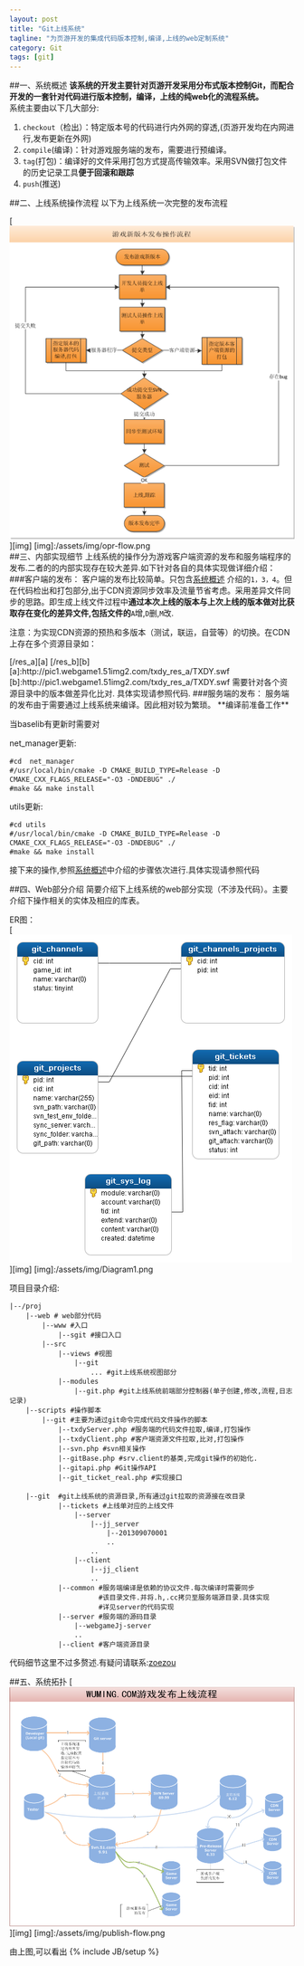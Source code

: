 ```yaml
---
layout: post
title: "Git上线系统"
tagline: "为页游开发的集成代码版本控制,编译,上线的web定制系统"
category: Git
tags: [git]
---
```

##一、系统概述
**该系统的开发主要针对页游开发采用分布式版本控制Git，而配合开发的一套针对代码进行版本控制，编译，上线的纯web化的流程系统。**  
系统主要由以下几大部分:  
1.  `checkout`（检出）：特定版本号的代码进行内外网的穿透,(页游开发均在内网进行,发布更新在外网)  
2.  `compile`(编译)：针对游戏服务端的发布，需要进行预编译。  
3.  `tag`(打包)：编译好的文件采用打包方式提高传输效率。采用SVN做打包文件的历史记录工具**便于回滚和跟踪**    
4.  `push`(推送)


##二、上线系统操作流程
以下为上线系统一次完整的发布流程

[<img src="/assets/img/opr-flow.png" class="img-polaroid">][img]
[img]:/assets/img/opr-flow.png  
##三、内部实现细节
上线系统的操作分为游戏客户端资源的发布和服务端程序的发布.二者的的内部实现存在较大差异.如下针对各自的具体实现做详细介绍：  
###客户端的发布：
客户端的发布比较简单。只包含[系统概述](#) 介绍的`1，3，4`。但在代码检出和打包部分,出于CDN资源同步效率及流量节省考虑。采用差异文件同步的思路。即生成上线文件过程中**通过本次上线的版本与上次上线的版本做对比获取存在变化的差异文件,包括文件的**`A`增,`D`删,`M`改.  
<p class="text-info">注意：为实现CDN资源的预热和多版本（测试，联运，自营等）的切换。在CDN上存在多个资源目录如：</p>
[/res_a][a]  
[/res_b][b]
[a]:http://pic1.webgame1.51img2.com/txdy_res_a/TXDY.swf
[b]:http://pic1.webgame1.51img2.com/txdy_res_a/TXDY.swf
需要针对各个资源目录中的版本做差异化比对.  
具体实现请参照代码.
###服务端的发布：
服务端的发布由于需要通过上线系统来编译。因此相对较为繁琐。  
**编译前准备工作**  
<p class="text-warning">当baselib有更新时需要对 </p> 
net_manager更新:

	#cd  net_manager 
    #/usr/local/bin/cmake -D CMAKE_BUILD_TYPE=Release -D CMAKE_CXX_FLAGS_RELEASE="-O3 -DNDEBUG" ./
	#make && make install

utils更新:

	#cd utils
	#/usr/local/bin/cmake -D CMAKE_BUILD_TYPE=Release -D CMAKE_CXX_FLAGS_RELEASE="-O3 -DNDEBUG" ./
	#make && make install

接下来的操作,参照[系统概述](#)中介绍的步骤依次进行.具体实现请参照代码

##四、Web部分介绍
简要介绍下上线系统的web部分实现（不涉及代码）。主要介绍下操作相关的实体及相应的库表。

ER图：  
[<img src="/assets/img/Diagram1.png" class="img-polaroid">][img]
[img]:/assets/img/Diagram1.png

项目目录介绍:

	|--/proj
		|--web # web部分代码
			|--www #入口
				|--sgit #接口入口
			|--src
				|--views #视图
					|--git
						... #git上线系统视图部分
				|--modules
					|--git.php #git上线系统前端部分控制器(单子创建,修改,流程,日志记录)
		|--scripts #操作脚本
			|--git #主要为通过git命令完成代码文件操作的脚本
				|--txdyServer.php #服务端的代码文件拉取,编译,打包操作
				|--txdyClient.php #客户端资源文件拉取,比对,打包操作
				|--svn.php #svn相关操作
				|--gitBase.php #srv.client的基类,完成git操作的初始化.
				|--gitapi.php #Git操作API
				|--git_ticket_real.php #实现接口

		|--git  #git上线系统的资源目录,所有通过git拉取的资源接在改目录
				|--tickets #上线单对应的上线文件
					|--server
						|--jj_server
							|--201309070001
							..
						..
					|--client
						|--jj_client
						..
				|--common #服务端编译是依赖的协议文件.每次编译时需要同步
						  #该目录文件.并将.h,.cc拷贝至服务端源目录.具体实现
						  #详见server的代码实现
				|--server #服务端的源码目录
					|--webgameJj-server
					..
				|--client #客户端资源目录

代码细节这里不过多赘述.有疑问请联系:[zoezou](mailto:zoechow8@gmail.com)

##五、系统拓扑
[<img src="/assets/img/publish-flow.png" class="img-polaroid">][img]
[img]:/assets/img/publish-flow.png

由上图,可以看出
{% include JB/setup %}
